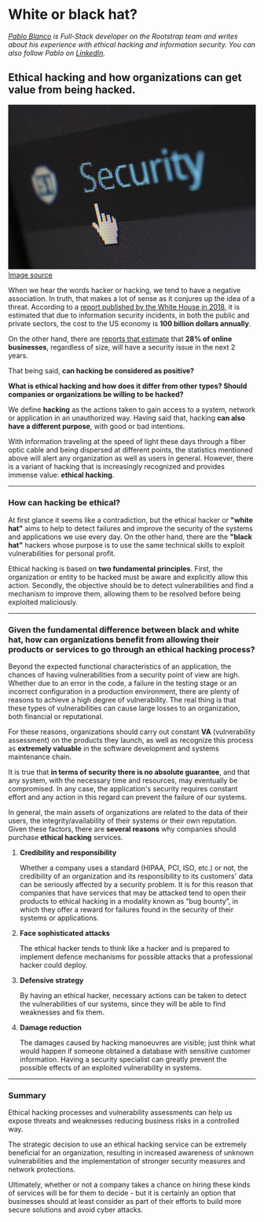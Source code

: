 # White or black hat?

_[Pablo Blanco](https://www.rootstrap.com/tech-blog/author/pblanco/) is
Full-Stack developer on the Rootstrap team and writes about his experience with
ethical hacking and information security. You can also follow Pablo on
[LinkedIn](https://www.linkedin.com/in/pablo-blanco-a6b5a371/)._

## Ethical hacking and how organizations can get value from being hacked.

![White or black hat?](images/white_or_black_hat.jpg)
[Image source](https://www.pexels.com/photo/internet-screen-security-protection-60504/)

When we hear the words hacker or hacking, we tend to have a negative
association. In truth, that makes a lot of sense as it conjures up the idea of a
threat. According to a
[report published by the White House in 2018](https://www.whitehouse.gov/wp-content/uploads/2018/03/The-Cost-of-Malicious-Cyber-Activity-to-the-U.S.-Economy.pdf),
it is estimated that due to information security incidents, in both the public
and private sectors, the cost to the US economy is **100 billion dollars
annually**.

On the other hand, there are
[reports that estimate](https://www.accenture.com/_acnmedia/pdf-96/accenture-2019-cost-of-cybercrime-study-final.pdf)
that **28% of online businesses**, regardless of size, will have a security
issue in the next 2 years.

That being said, **can hacking be considered as positive?**

**What is ethical hacking and how does it differ from other types? Should
companies or organizations be willing to be hacked?**

We define **hacking** as the actions taken to gain access to a system, network
or application in an unauthorized way. Having said that, hacking **can also have
a different purpose**, with good or bad intentions.

With information traveling at the speed of light these days through a fiber
optic cable and being dispersed at different points, the statistics mentioned
above will alert any organization as well as users in general. However, there is
a variant of hacking that is increasingly recognized and provides immense value:
**ethical hacking**.

---

### How can hacking be ethical?

At first glance it seems like a contradiction, but the ethical hacker or
**"white hat"** aims to help to detect failures and improve the security of the
systems and applications we use every day. On the other hand, there are the
**"black hat"** hackers whose purpose is to use the same technical skills to
exploit vulnerabilities for personal profit.

Ethical hacking is based on **two fundamental principles**. First, the
organization or entity to be hacked must be aware and explicitly allow this
action. Secondly, the objective should be to detect vulnerabilities and find a
mechanism to improve them, allowing them to be resolved before being exploited
maliciously.

---

### Given the fundamental difference between black and white hat, how can organizations benefit from allowing their products or services to go through an ethical hacking process?

Beyond the expected functional characteristics of an application, the chances of
having vulnerabilities from a security point of view are high. Whether due to an
error in the code, a failure in the testing stage or an incorrect configuration
in a production environment, there are plenty of reasons to achieve a high
degree of vulnerability. The real thing is that these types of vulnerabilities
can cause large losses to an organization, both financial or reputational.

For these reasons, organizations should carry out constant **VA** (vulnerability
assessment) on the products they launch, as well as recognize this process as
**extremely valuable** in the software development and systems maintenance
chain.

It is true that **in terms of security there is no absolute guarantee**, and
that any system, with the necessary time and resources, may eventually be
compromised. In any case, the application's security requires constant effort
and any action in this regard can prevent the failure of our systems.

In general, the main assets of organizations are related to the data of their
users, the integrity/availability of their systems or their own reputation.
Given these factors, there are **several reasons** why companies should purchase
**ethical hacking** services.

1.  **Credibility and responsibility**

    Whether a company uses a standard (HIPAA, PCI, ISO, etc.) or not, the
    credibility of an organization and its responsibility to its customers' data
    can be seriously affected by a security problem. It is for this reason that
    companies that have services that may be attacked tend to open their
    products to ethical hacking in a modality known as “bug bounty”, in which
    they offer a reward for failures found in the security of their systems or
    applications.

2.  **Face sophisticated attacks**

    The ethical hacker tends to think like a hacker and is prepared to implement
    defence mechanisms for possible attacks that a professional hacker could
    deploy.

3.  **Defensive strategy**

    By having an ethical hacker, necessary actions can be taken to detect the
    vulnerabilities of our systems, since they will be able to find weaknesses
    and fix them.

4.  **Damage reduction**

    The damages caused by hacking manoeuvres are visible; just think what would
    happen if someone obtained a database with sensitive customer information.
    Having a security specialist can greatly prevent the possible effects of an
    exploited vulnerability in systems.

---

### Summary

Ethical hacking processes and vulnerability assessments can help us expose
threats and weaknesses reducing business risks in a controlled way.

The strategic decision to use an ethical hacking service can be extremely
beneficial for an organization, resulting in increased awareness of unknown
vulnerabilities and the implementation of stronger security measures and network
protections.

Ultimately, whether or not a company takes a chance on hiring these kinds of
services will be for them to decide - but it is certainly an option that
businesses should at least consider as part of their efforts to build more
secure solutions and avoid cyber attacks.
